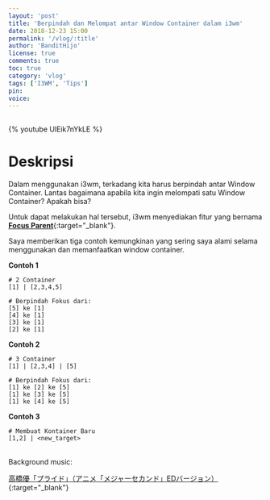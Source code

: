 ```yaml
---
layout: 'post'
title: 'Berpindah dan Melompat antar Window Container dalam i3wm'
date: 2018-12-23 15:00
permalink: '/vlog/:title'
author: 'BanditHijo'
license: true
comments: true
toc: true
category: 'vlog'
tags: ['I3WM', 'Tips']
pin:
voice:
---
```


<div style="margin-top:30px;"></div>

{% youtube UlEik7nYkLE %}

# Deskripsi

Dalam menggunakan i3wm, terkadang kita harus berpindah antar Window Container. Lantas bagaimana apabila kita ingin melompati satu Window Container? Apakah bisa?

Untuk dapat melakukan hal tersebut, i3wm menyediakan fitur yang bernama [**Focus Parent**](https://i3wm.org/docs/userguide.html#_focus_parent){:target="_blank"}.

Saya memberikan tiga contoh kemungkinan yang sering saya alami selama menggunakan dan memanfaatkan window container.

**Contoh 1**

```
# 2 Container
[1] | [2,3,4,5]
```
```
# Berpindah Fokus dari:
[5] ke [1]
[4] ke [1]
[3] ke [1]
[2] ke [1]
```

**Contoh 2**

```
# 3 Container
[1] | [2,3,4] | [5]
```
```
# Berpindah Fokus dari:
[1] ke [2] ke [5]
[1] ke [3] ke [5]
[1] ke [4] ke [5]
```

**Contoh 3**

```
# Membuat Kontainer Baru
[1,2] | <new_target>
```

<br>
Background music:

[高橋優「プライド」（アニメ「メジャーセカンド」EDバージョン）](https://youtu.be/tf61cA6a-N0){:target="_blank"}

